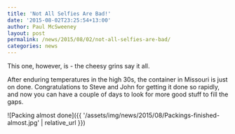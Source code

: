 ```yaml
---
title: 'Not All Selfies Are Bad!'
date: '2015-08-02T23:25:54+13:00'
author: Paul McSweeney
layout: post
permalink: /news/2015/08/02/not-all-selfies-are-bad/
categories: news
---
```


This one, however, is - the cheesy grins say it all. 

After enduring temperatures in the high 30s, the container in Missouri is just on done. Congratulations to Steve and John for getting it done so rapidly, and now you can have a couple of days to look for more good stuff to fill the gaps.

![Packing almost done]({{ '/assets/img/news/2015/08/Packings-finished-almost.jpg' | relative_url }})
